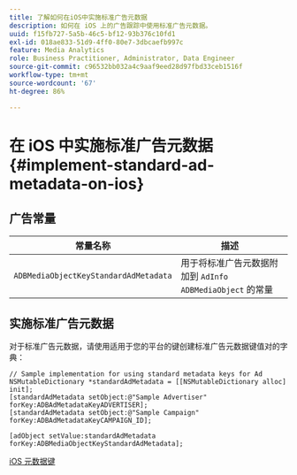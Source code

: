 ```yaml
---
title: 了解如何在iOS中实施标准广告元数据
description: 如何在 iOS 上的广告跟踪中使用标准广告元数据。
uuid: f15fb727-5a5b-46c5-bf12-93b376c10fd1
exl-id: 018ae833-51d9-4ff0-80e7-3dbcaefb997c
feature: Media Analytics
role: Business Practitioner, Administrator, Data Engineer
source-git-commit: c96532bb032a4c9aaf9eed28d97fbd33ceb1516f
workflow-type: tm+mt
source-wordcount: '67'
ht-degree: 86%

---
```


# 在 iOS 中实施标准广告元数据{#implement-standard-ad-metadata-on-ios}

## 广告常量

| 常量名称 | 描述   |
|---|---|
| `ADBMediaObjectKeyStandardAdMetadata` | 用于将标准广告元数据附加到 `AdInfo ADBMediaObject` 的常量 |

## 实施标准广告元数据

对于标准广告元数据，请使用适用于您的平台的键创建标准广告元数据键值对的字典：

```
// Sample implementation for using standard metadata keys for Ad 
NSMutableDictionary *standardAdMetadata = [[NSMutableDictionary alloc] init]; 
[standardAdMetadata setObject:@"Sample Advertiser" forKey:ADBAdMetadataKeyADVERTISER]; 
[standardAdMetadata setObject:@"Sample Campaign" forKey:ADBAdMetadataKeyCAMPAIGN_ID]; 
 
[adObject setValue:standardAdMetadata forKey:ADBMediaObjectKeyStandardAdMetadata];
```

[iOS 元数据键](/help/sdk-implement/track-av-playback/impl-std-metadata/ios-metadata-keys.md)
